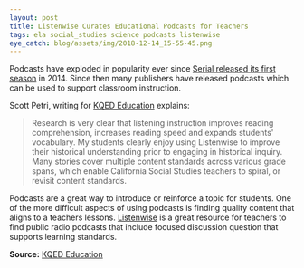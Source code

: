 ```yaml
---
layout: post
title: Listenwise Curates Educational Podcasts for Teachers
tags: ela social_studies science podcasts listenwise
eye_catch: blog/assets/img/2018-12-14_15-55-45.png
---
```


Podcasts have exploded in popularity ever since [Serial released its first season](https://serialpodcast.org/season-one) in 2014.  Since then many publishers have released podcasts which can be used to support classroom instruction.  

<!--more-->

Scott Petri, writing for [KQED Education](https://ww2.kqed.org/education/2018/12/13/using-listenwise-to-meet-content-standards/) explains:

> Research is very clear that listening instruction improves reading comprehension, increases reading speed and expands students' vocabulary. My students clearly enjoy using Listenwise to improve their historical understanding prior to engaging in historical inquiry. Many stories cover multiple content standards across various grade spans, which enable California Social Studies teachers to spiral, or revisit content standards.

Podcasts are a great way to introduce or reinforce a topic for students.  One of the more difficult aspects of using podcasts is finding quality content that aligns to a teachers lessons.  [Listenwise](https://listenwise.com/) is a great resource for teachers to find public radio podcasts that include focused discussion question that supports learning standards.

**Source:** [KQED Education](https://ww2.kqed.org/education/2018/12/13/using-listenwise-to-meet-content-standards/)

